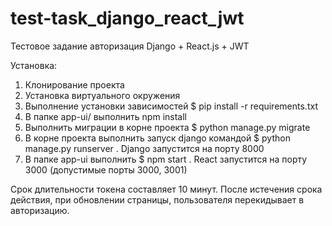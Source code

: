 # test-task_django_react_jwt
Тестовое задание авторизация Django + React.js + JWT

Установка:
1. Клонирование проекта
2. Установка виртуального окружения
3. Выполнение установки зависимостей $ pip install -r requirements.txt
4. В папке app-ui/ выполнить npm install
5. Выполнить миграции в корне проекта $ python manage.py migrate
6. В корне проекта выполнить запуск django командой $ python manage.py runserver . Django запустится на порту 8000
7. В папке app-ui выполнить $ npm start . React запустится на порту 3000 (допустимые порты 3000, 3001)

Срок длительности токена составляет 10 минут. После истечения срока действия, при обновлении страницы, пользователя перекидывает в авторизацию.
